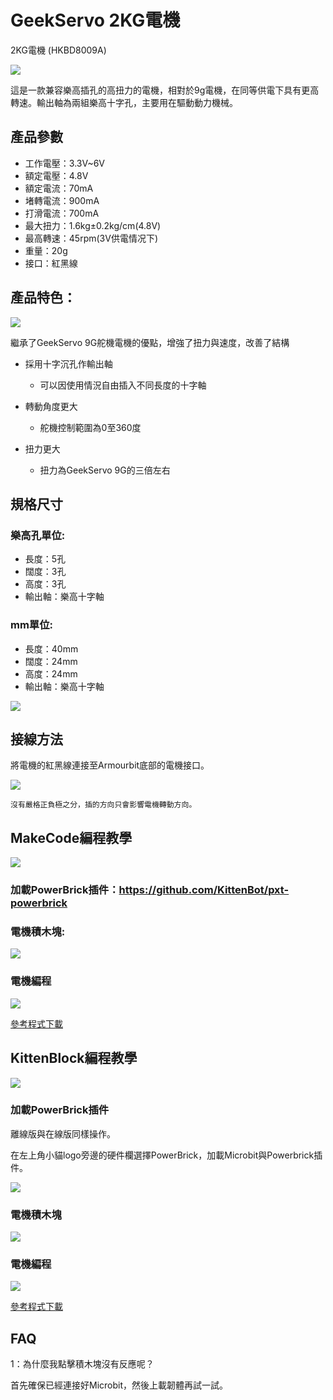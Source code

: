 # GeekServo 2KG電機

2KG電機 (HKBD8009A)

![](./images/image--010.png)

這是一款兼容樂高插孔的高扭力的電機，相對於9g電機，在同等供電下具有更高轉速。輸出軸為兩組樂高十字孔，主要用在驅動動力機械。

## 產品參數

- 工作電壓：3.3V~6V
- 額定電壓：4.8V
- 額定電流：70mA
- 堵轉電流：900mA   
- 打滑電流：700mA
- 最大扭力：1.6kg±0.2kg/cm(4.8V)
- 最高轉速：45rpm(3V供電情况下)
- 重量：20g
- 接口：紅黑線

## 產品特色：

![](./images/2kg_1.jpg)

繼承了GeekServo 9G舵機電機的優點，增強了扭力與速度，改善了結構

- 採用十字沉孔作輸出軸
    - 可以因使用情況自由插入不同長度的十字軸

- 轉動角度更大
    - 舵機控制範圍為0至360度

- 扭力更大
    - 扭力為GeekServo 9G的三倍左右


## 規格尺寸

### 樂高孔單位:

- 長度：5孔
- 闊度：3孔
- 高度：3孔
- 輸出軸：樂高十字軸

### mm單位:

- 長度：40mm
- 闊度：24mm
- 高度：24mm
- 輸出軸：樂高十字軸

![](./images/0111.png)

## 接線方法

將電機的紅黑線連接至Armourbit底部的電機接口。

![](./images/2kmotorCon.jpg)

    沒有嚴格正負極之分，插的方向只會影響電機轉動方向。

## MakeCode編程教學

![](./images/mcbanner.png)

### 加載PowerBrick插件：https://github.com/KittenBot/pxt-powerbrick

### 電機積木塊:

![](./images/2kmotorblocks.png)

### 電機編程

![](./images/2kmotorcode.png)

[參考程式下載](https://bit.ly/PowerbrickM11_01Hex)

## KittenBlock編程教學

![](./images/kbbanner.png)

### 加載PowerBrick插件

離線版與在線版同樣操作。

在左上角小貓logo旁邊的硬件欄選擇PowerBrick，加載Microbit與Powerbrick插件。

![](./images/addextension.png)

### 電機積木塊

![](./images/2kkbmotorblocks.png)

### 電機編程

![](./images/2kkbmotor.png)

[參考程式下載](https://bit.ly/PowerbrickM11_01sb3)

## FAQ

1：為什麼我點擊積木塊沒有反應呢？

首先確保已經連接好Microbit，然後上載韌體再試一試。